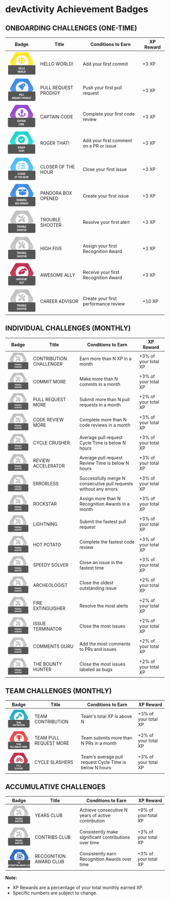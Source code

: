 # devActivity Achievement Badges

## **ONBOARDING CHALLENGES (ONE-TIME)**

| Badge | Title | Conditions to Earn | XP Reward |
|---|---|---|---|
| ![HELLO WORLD!](hello-world.png "HELLO WORLD!") | HELLO WORLD! | Add your first commit | +3 XP |
| ![PULL REQUEST PRODIGY](pull-request-prodigy.png "PULL REQUEST PRODIGY") | PULL REQUEST PRODIGY | Push your first pull request | +3 XP |
| ![CAPTAIN CODE](captain-code.png "CAPTAIN CODE") | CAPTAIN CODE | Complete your first code review | +3 XP |
| ![ROGER THAT!](roger-that.png "ROGER THAT!") | ROGER THAT! | Add your first comment on a PR or issue | +3 XP |
| ![CLOSER OF THE HOUR](closer-of-the-hour.png "CLOSER OF THE HOUR") | CLOSER OF THE HOUR | Close your first issue | +3 XP |
| ![PANDORA BOX OPENED](pandora-box-opened.png "PANDORA BOX OPENED") | PANDORA BOX OPENED | Create your first issue | +3 XP |
| ![TROUBLE SHOOTER](trouble-shooter.png "TROUBLE SHOOTER") | TROUBLE SHOOTER | Resolve your first alert | +3 XP |
| ![HIGH FIVE](trouble-shooter.png "HIGH FIVE") | HIGH FIVE | Assign your first Recognition Award | +3 XP |
| ![AWESOME ALLY](awesome-ally.png "AWESOME ALLY") | AWESOME ALLY | Receive your first Recognition Award | +3 XP |
| ![CAREER ADVISOR](trouble-shooter.png "CAREER ADVISOR") | CAREER ADVISOR | Create your first performance review | +10 XP |


## **INDIVIDUAL CHALLENGES (MONTHLY)**

| Badge | Title | Conditions to Earn | XP Reward |
|---|---|---|---|
| ![CONTRIBUTION CHALLENGER](trouble-shooter.png "CONTRIBUTION CHALLENGER") | CONTRIBUTION CHALLENGER | Earn more than N XP in a month | +3% of your total XP |
| ![COMMIT MORE](trouble-shooter.png "COMMIT MORE") | COMMIT MORE | Make more than N commits in a month | +3% of your total XP |
| ![PULL REQUEST MORE](trouble-shooter.png "PULL REQUEST MORE") | PULL REQUEST MORE | Submit more than N pull requests in a month | +2% of your total XP |
| ![CODE REVIEW MORE](trouble-shooter.png "CODE REVIEW MORE") | CODE REVIEW MORE | Complete more than N code reviews in a month | +3% of your total XP |
| ![CYCLE CRUSHER](trouble-shooter.png "CYCLE CRUSHER") | CYCLE CRUSHER | Average pull request Cycle Time is below N hours | +3% of your total XP |
| ![REVIEW ACCELERATOR](trouble-shooter.png "REVIEW ACCELERATOR") | REVIEW ACCELERATOR | Average pull request Review Time is below N hours | +3% of your total XP |
| ![ERRORLESS](trouble-shooter.png "ERRORLESS") | ERRORLESS | Successfully merge N consecutive pull requests without any errors | +3% of your total XP |
| ![ROCKSTAR](trouble-shooter.png "ROCKSTAR") | ROCKSTAR | Assign more than N Recognition Awards in a month | +3% of your total XP |
| ![LIGHTNING](trouble-shooter.png "LIGHTNING") | LIGHTNING | Submit the fastest pull request | +3% of your total XP |
| ![HOT POTATO](trouble-shooter.png "HOT POTATO") | HOT POTATO | Complete the fastest code review | +3% of your total XP |
| ![SPEEDY SOLVER](trouble-shooter.png "SPEEDY SOLVER") | SPEEDY SOLVER | Close an issue in the fastest time | +3% of your total XP |
| ![ARCHEOLOGIST](trouble-shooter.png "ARCHEOLOGIST") | ARCHEOLOGIST | Close the oldest outstanding issue | +2% of your total XP |
| ![FIRE EXTINGUISHER](trouble-shooter.png "FIRE EXTINGUISHER") | FIRE EXTINGUISHER | Resolve the most alerts | +2% of your total XP |
| ![ISSUE TERMINATOR](trouble-shooter.png "ISSUE TERMINATOR") | ISSUE TERMINATOR | Close the most issues | +2% of your total XP |
| ![COMMENTS GURU](trouble-shooter.png "COMMENTS GURU") | COMMENTS GURU | Add the most comments to PRs and issues | +2% of your total XP |
| ![THE BOUNTY HUNTER](trouble-shooter.png "THE BOUNTY HUNTER") | THE BOUNTY HUNTER | Close the most issues labeled as bugs | +2% of your total XP |

## **TEAM CHALLENGES (MONTHLY)**

| Badge | Title | Conditions to Earn | XP Reward |
|---|---|---|---|
| ![TEAM CONTRIBUTION](team-contribution.png "TEAM CONTRIBUTION") | TEAM CONTRIBUTION | Team's total XP is above N | +3% of your total XP |
| ![TEAM PULL REQUEST MORE](team-pull-request-more.png "TEAM PULL REQUEST MORE") | TEAM PULL REQUEST MORE | Team submits more than N PRs in a month | +2% of your total XP |
| ![CYCLE SLASHERS](cycle-slasher.png "CYCLE SLASHERS") | CYCLE SLASHERS | Team's average pull request Cycle Time is below N hours | +3% of your total XP |

## **ACCUMULATIVE CHALLENGES**

| Badge | Title | Conditions to Earn | XP Reward |
|---|---|---|---|
| ![YEARS CLUB](trouble-shooter.png "YEARS CLUB") | YEARS CLUB | Achieve consecutive N years of active contribution | +9% of your total XP |
| ![CONTRIBS CLUB](trouble-shooter.png "CONTRIBS CLUB") | CONTRIBS CLUB | Consistently make significant contributions over time | +3% of your total XP |
| ![RECOGNITION AWARD CLUB](recognition-award-club.png "RECOGNITION AWARD CLUB") | RECOGNITION AWARD CLUB | Consistently earn Recognition Awards over time | +3% of your total XP | 

**Note:** 
- XP Rewards are a percentage of your total monthly earned XP. 
- Specific numbers are subject to change.  
